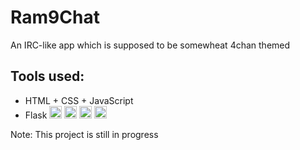 # Ram9Chat
An IRC-like app which is supposed to be somewheat 4chan themed

## Tools used:

- HTML + CSS + JavaScript
- Flask
<code><img height="20" src="https://github.com/gilbarbara/logos/blob/master/logos/flask.svg"></code>
<code><img height="20" src="https://github.com/abranhe/programming-languages-logos/blob/master/src/javascript/javascript_64x64.png"></code>
<code><img height="20" src="https://github.com/abranhe/programming-languages-logos/blob/master/src/html/html_64x64.png"></code>
<code><img height="20" src="https://github.com/abranhe/programming-languages-logos/blob/master/src/css/css_64x64.png"></code>

Note: This project is still in progress

